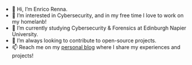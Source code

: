 - 👋 Hi, I’m Enrico Renna.
- 👀 I’m interested in Cybersecurity, and in my free time I love to work on my homelanb!
- 🌱 I’m currently studying Cybersecurity & Forensics at Edinburgh Napier University.
- 💞️ I’m always looking to contribute to open-source projects.
- 📫 Reach me on my [personal blog](https://enricorenna.me) where I share my experiences and projects!
